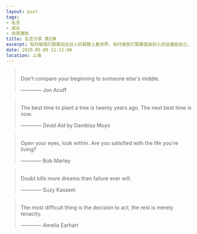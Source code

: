 ```yaml
---
layout: post
tags: 
- 名言
- 成长
- 自我激励
title: 名言分享 第2弹
excerpt: 有时候我们需要站在巨人的肩膀上看世界，有时候我们需要借由别人的话激励自己，有时候我们需要提醒自己变得更加优秀。
date: 2020.05.09 11:12:00
location: 上海
---
```


> <span class="icon-quotes-left"></span>  
> Don't compare your beginning to someone else's middle. 
> <div class="source">———— Jon Acuff</div>  
> <div class="quotes-right"><span class="icon-quotes-right"></span></div>

> <span class="icon-quotes-left"></span>  
> The best time to plant a tree is twenty years ago. The next best time is now.  
> <div class="source">———— <em>Dead Aid</em> by Dambisa Moyo</div>  
> <div class="quotes-right"><span class="icon-quotes-right"></span></div>

> <span class="icon-quotes-left"></span>  
> Open your eyes, look within. Are you satisfied with the life you're living? 
> <div class="source">———— Bob Marley</div>  
> <div class="quotes-right"><span class="icon-quotes-right"></span></div>

> <span class="icon-quotes-left"></span>  
> Doubt kills more dreams than failure ever will. 
> <div class="source">———— Suzy Kassem</div>  
> <div class="quotes-right"><span class="icon-quotes-right"></span></div>

> <span class="icon-quotes-left"></span>  
> The most difficult thing is the decision to act, the rest is merely tenacity.
> <div class="source">———— Amelia Earhart</div>  
> <div class="quotes-right"><span class="icon-quotes-right"></span></div>
